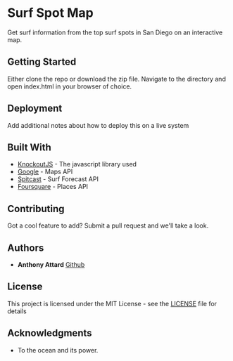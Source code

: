 # Surf Spot Map

Get surf information from the top surf spots in San Diego on an interactive map.

## Getting Started

Either clone the repo or download the zip file. Navigate to the directory and open index.html in your browser of choice.

## Deployment

Add additional notes about how to deploy this on a live system

## Built With

* [KnockoutJS](http://knockoutjs.com/) - The javascript library used
* [Google](https://developers.google.com/maps/) - Maps API
* [Spitcast](http://www.spitcast.com/) - Surf Forecast API
* [Foursquare](https://rometools.github.io/rome/) - Places API

## Contributing

Got a cool feature to add? Submit a pull request and we'll take a look.

## Authors

* **Anthony Attard** [Github](https://github.com/AnthonyAttard)

## License

This project is licensed under the MIT License - see the [LICENSE](LICENSE) file for details

## Acknowledgments

* To the ocean and its power.
